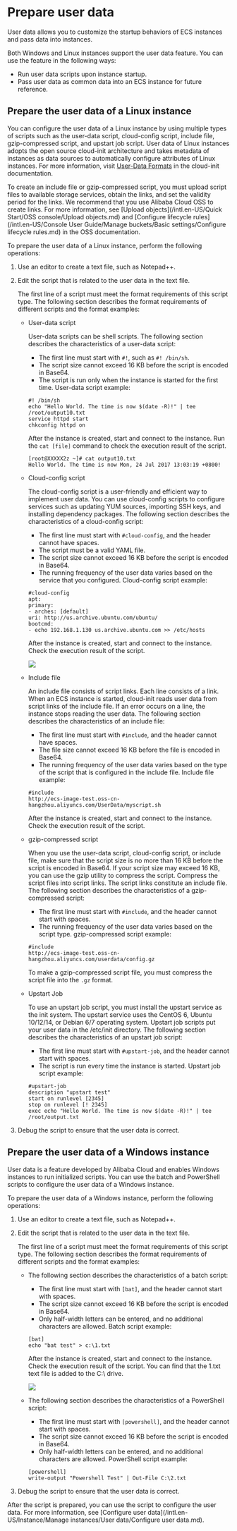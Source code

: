 # Prepare user data

User data allows you to customize the startup behaviors of ECS instances and pass data into instances.

Both Windows and Linux instances support the user data feature. You can use the feature in the following ways:

-   Run user data scripts upon instance startup.
-   Pass user data as common data into an ECS instance for future reference.

## Prepare the user data of a Linux instance

You can configure the user data of a Linux instance by using multiple types of scripts such as the user-data script, cloud-config script, include file, gzip-compressed script, and upstart job script. User data of Linux instances adopts the open source cloud-init architecture and takes metadata of instances as data sources to automatically configure attributes of Linux instances. For more information, visit [User-Data Formats](http://cloudinit.readthedocs.io/en/latest/topics/format.html) in the cloud-init documentation.

To create an include file or gzip-compressed script, you must upload script files to available storage services, obtain the links, and set the validity period for the links. We recommend that you use Alibaba Cloud OSS to create links. For more information, see [Upload objects](/intl.en-US/Quick Start/OSS console/Upload objects.md) and [Configure lifecycle rules](/intl.en-US/Console User Guide/Manage buckets/Basic settings/Configure lifecycle rules.md) in the OSS documentation.

To prepare the user data of a Linux instance, perform the following operations:

1.  Use an editor to create a text file, such as Notepad++.

2.  Edit the script that is related to the user data in the text file.

    The first line of a script must meet the format requirements of this script type. The following section describes the format requirements of different scripts and the format examples:

    -   User-data script

        User-data scripts can be shell scripts. The following section describes the characteristics of a user-data script:

        -   The first line must start with `#!`, such as `#! /bin/sh`.
        -   The script size cannot exceed 16 KB before the script is encoded in Base64.
        -   The script is run only when the instance is started for the first time.
        User-data script example:

        ```
        #! /bin/sh
        echo "Hello World. The time is now $(date -R)!" | tee /root/output10.txt
        service httpd start
        chkconfig httpd on
        ```

        After the instance is created, start and connect to the instance. Run the `cat [file]` command to check the execution result of the script.

        ```
        [root@XXXXX2z ~]# cat output10.txt
        Hello World. The time is now Mon, 24 Jul 2017 13:03:19 +0800!
        ```

    -   Cloud-config script

        The cloud-config script is a user-friendly and efficient way to implement user data. You can use cloud-config scripts to configure services such as updating YUM sources, importing SSH keys, and installing dependency packages. The following section describes the characteristics of a cloud-config script:

        -   The first line must start with `#cloud-config`, and the header cannot have spaces.
        -   The script must be a valid YAML file.
        -   The script size cannot exceed 16 KB before the script is encoded in Base64.
        -   The running frequency of the user data varies based on the service that you configured.
        Cloud-config script example:

        ```
        #cloud-config
        apt:
        primary:
        - arches: [default]
        uri: http://us.archive.ubuntu.com/ubuntu/
        bootcmd:
        - echo 192.168.1.130 us.archive.ubuntu.com >> /etc/hosts
        ```

        After the instance is created, start and connect to the instance. Check the execution result of the script.

        ![](https://static-aliyun-doc.oss-accelerate.aliyuncs.com/assets/img/en-US/8101359951/p5487.png)

    -   Include file

        An include file consists of script links. Each line consists of a link. When an ECS instance is started, cloud-init reads user data from script links of the include file. If an error occurs on a line, the instance stops reading the user data. The following section describes the characteristics of an include file:

        -   The first line must start with `#include`, and the header cannot have spaces.
        -   The file size cannot exceed 16 KB before the file is encoded in Base64.
        -   The running frequency of the user data varies based on the type of the script that is configured in the include file.
        Include file example:

        ```
        #include
        http://ecs-image-test.oss-cn-hangzhou.aliyuncs.com/UserData/myscript.sh
        ```

        After the instance is created, start and connect to the instance. Check the execution result of the script.

    -   gzip-compressed script

        When you use the user-data script, cloud-config script, or include file, make sure that the script size is no more than 16 KB before the script is encoded in Base64. If your script size may exceed 16 KB, you can use the gzip utility to compress the script. Compress the script files into script links. The script links constitute an include file. The following section describes the characteristics of a gzip-compressed script:

        -   The first line must start with `#include`, and the header cannot start with spaces.
        -   The running frequency of the user data varies based on the script type.
        gzip-compressed script example:

        ```
        #include
        http://ecs-image-test.oss-cn-hangzhou.aliyuncs.com/userdata/config.gz
        ```

        To make a gzip-compressed script file, you must compress the script file into the `.gz` format.

    -   Upstart Job

        To use an upstart job script, you must install the upstart service as the init system. The upstart service uses the CentOS 6, Ubuntu 10/12/14, or Debian 6/7 operating system. Upstart job scripts put your user data in the /etc/init directory. The following section describes the characteristics of an upstart job script:

        -   The first line must start with `#upstart-job`, and the header cannot start with spaces.
        -   The script is run every time the instance is started.
        Upstart job script example:

        ```
        #upstart-job
        description "upstart test"
        start on runlevel [2345]
        stop on runlevel [! 2345]
        exec echo "Hello World. The time is now $(date -R)!" | tee /root/output.txt
        ```

3.  Debug the script to ensure that the user data is correct.


## Prepare the user data of a Windows instance

User data is a feature developed by Alibaba Cloud and enables Windows instances to run initialized scripts. You can use the batch and PowerShell scripts to configure the user data of a Windows instance.

To prepare the user data of a Windows instance, perform the following operations:

1.  Use an editor to create a text file, such as Notepad++.

2.  Edit the script that is related to the user data in the text file.

    The first line of a script must meet the format requirements of this script type. The following section describes the format requirements of different scripts and the format examples:

    -   The following section describes the characteristics of a batch script:

        -   The first line must start with `[bat]`, and the header cannot start with spaces.
        -   The script size cannot exceed 16 KB before the script is encoded in Base64.
        -   Only half-width letters can be entered, and no additional characters are allowed.
        Batch script example:

        ```
        [bat]
        echo "bat test" > c:\1.txt
        ```

        After the instance is created, start and connect to the instance. Check the execution result of the script. You can find that the 1.txt text file is added to the C:\\ drive.

        ![](https://static-aliyun-doc.oss-accelerate.aliyuncs.com/assets/img/en-US/8101359951/p5488.png)

    -   The following section describes the characteristics of a PowerShell script:

        -   The first line must start with `[powershell]`, and the header cannot start with spaces.
        -   The script size cannot exceed 16 KB before the script is encoded in Base64.
        -   Only half-width letters can be entered, and no additional characters are allowed.
        PowerShell script example:

        ```
        [powershell]
        write-output "Powershell Test" | Out-File C:\2.txt
        ```

3.  Debug the script to ensure that the user data is correct.


After the script is prepared, you can use the script to configure the user data. For more information, see [Configure user data](/intl.en-US/Instance/Manage instances/User data/Configure user data.md).

